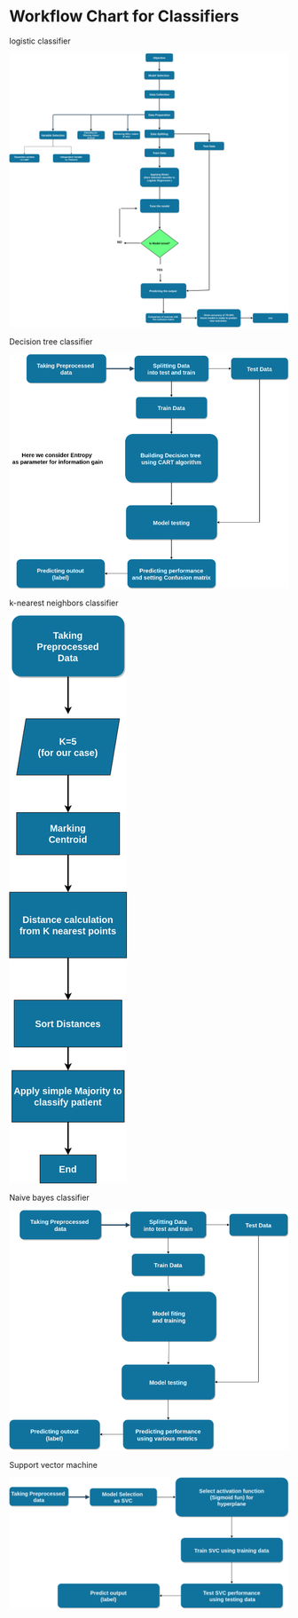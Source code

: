 
# Workflow Chart for Classifiers


logistic classifier 

![](https://github.com/gouravbarkle/Classifier-to-predict-diabetic-or-not-diabetic/blob/main/FlowCharts/LR.png)




Decision tree classifier

![](https://github.com/gouravbarkle/Classifier-to-predict-diabetic-or-not-diabetic/blob/main/FlowCharts/dt.png)




k-nearest neighbors classifier

![](https://github.com/gouravbarkle/Classifier-to-predict-diabetic-or-not-diabetic/blob/main/FlowCharts/knn.png)




Naive bayes classifier

![](https://github.com/gouravbarkle/Classifier-to-predict-diabetic-or-not-diabetic/blob/main/FlowCharts/nb.png)




Support vector machine

![](https://github.com/gouravbarkle/Classifier-to-predict-diabetic-or-not-diabetic/blob/main/FlowCharts/svm.png)
